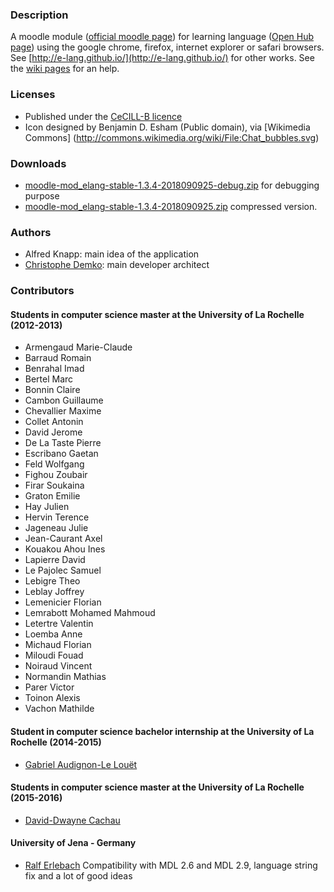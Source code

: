### Description

A moodle module ([official moodle page](https://moodle.org/plugins/view/mod_elang)) for learning language ([Open Hub page](https://www.openhub.net/p/moodle-mod_elang)) using the google chrome, firefox, internet explorer or safari browsers. See [http://e-lang.github.io/](http://e-lang.github.io/) for other works. See the [wiki pages](https://github.com/e-lang/moodle-mod_elang/wiki) for an help.

### Licenses

* Published under the [CeCILL-B licence](http://www.cecill.info/licences/Licence_CeCILL-B_V1-en.html)
* Icon designed by Benjamin D. Esham (Public domain), via [Wikimedia Commons] (http://commons.wikimedia.org/wiki/File:Chat_bubbles.svg)

### Downloads

* [moodle-mod_elang-stable-1.3.4-2018090925-debug.zip](https://github.com/e-lang/moodle-mod_elang/releases/download/1.3.4/moodle-mod_elang-stable-1.3.4-2018090925-debug.zip) for debugging purpose
* [moodle-mod_elang-stable-1.3.4-2018090925.zip](https://github.com/e-lang/moodle-mod_elang/releases/download/1.3.4/moodle-mod_elang-stable-1.3.4-2018090925-debug.zip) compressed version.

### Authors

* Alfred Knapp: main idea of ​​the application
* [Christophe Demko](https://github.com/chdemko): main developer architect

### Contributors

#### Students in computer science master at the University of La Rochelle (2012-2013)

* Armengaud Marie-Claude
* Barraud Romain
* Benrahal Imad
* Bertel Marc
* Bonnin Claire
* Cambon Guillaume
* Chevallier Maxime
* Collet Antonin
* David Jerome
* De La Taste Pierre
* Escribano Gaetan
* Feld Wolfgang
* Fighou Zoubair
* Firar Soukaina
* Graton Emilie
* Hay Julien
* Hervin Terence
* Jageneau Julie
* Jean-Caurant Axel
* Kouakou Ahou Ines
* Lapierre David
* Le Pajolec Samuel
* Lebigre Theo
* Leblay Joffrey
* Lemenicier Florian
* Lemrabott  Mohamed Mahmoud
* Letertre Valentin
* Loemba Anne
* Michaud Florian
* Miloudi Fouad
* Noiraud Vincent
* Normandin Mathias
* Parer Victor
* Toinon Alexis
* Vachon Mathilde

#### Student in computer science bachelor internship at the University of La Rochelle (2014-2015)

* [Gabriel Audignon-Le Louët](https://github.com/Gabriel-AL)

#### Students in computer science master at the University of La Rochelle (2015-2016)

* [David-Dwayne Cachau](https://github.com/Safranil)

#### University of Jena - Germany

* [Ralf Erlebach](https://github.com/ralferlebach) Compatibility with MDL 2.6 and MDL 2.9, language string fix and a lot of good ideas
